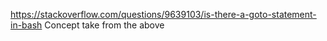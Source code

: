 https://stackoverflow.com/questions/9639103/is-there-a-goto-statement-in-bash
Concept take from the above
